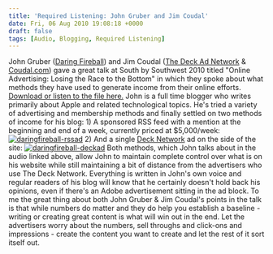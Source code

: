 ```yaml
---
title: 'Required Listening: John Gruber and Jim Coudal'
date: Fri, 06 Aug 2010 19:08:18 +0000
draft: false
tags: [Audio, Blogging, Required Listening]
---
```


John Gruber ([Daring Fireball](http://www.daringfireball.net)) and Jim Coudal ([The Deck Ad Network](http://decknetwork.net/) & [Coudal.com](http://coudal.com/)) gave a great talk at South by Southwest 2010 titled "Online Advertising: Losing the Race to the Bottom" in which they spoke about what methods they have used to generate income from their online efforts. [Download or listen to the file here.](http://audio.sxsw.com/2010/podcasts/031410i_OnlineAdvertisingLosingtheRacetotheBottom.mp3) John is a full time blogger who writes primarily about Apple and related technological topics. He's tried a variety of advertising and membership methods and finally settled on two methods of income for his blog: 1) A sponsored RSS feed with a mention at the beginning and end of a week, currently priced at $5,000/week: [![](http://blog.lemonproductions.ca/wp/wp-content/uploads/2010/08/daringfireball-rssad-300x118.png "daringfireball-rssad")](http://www.lemonproductions.ca/wp45/wp-content/uploads/2010/08/daringfireball-rssad.png) 2) And a single [Deck Network](http://decknetwork.net/) ad on the side of the site: [![](http://blog.lemonproductions.ca/wp/wp-content/uploads/2010/08/daringfireball-deckad-300x196.png "daringfireball-deckad")](http://www.lemonproductions.ca/wp45/wp-content/uploads/2010/08/daringfireball-deckad.png) Both methods, which John talks about in the audio linked above, allow John to maintain complete control over what is on his website while still maintaining a bit of distance from the advertisers who use The Deck Network. Everything is written in John's own voice and regular readers of his blog will know that he certainly doesn't hold back his opinions, even if there's an Adobe advertisement sitting in the ad block. To me the great thing about both John Gruber & Jim Coudal's points in the talk is that while numbers do matter and they do help you establish a baseline - writing or creating great content is what will win out in the end. Let the advertisers worry about the numbers, sell throughs and click-ons and impressions - create the content you want to create and let the rest of it sort itself out.